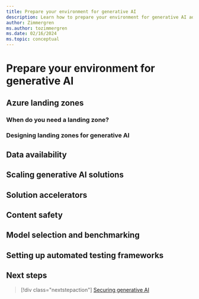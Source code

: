 ```yaml
---
title: Prepare your environment for generative AI
description: Learn how to prepare your environment for generative AI adoption in your organization, including considerations around Azure landing zones.
author: Zimmergren
ms.author: tozimmergren
ms.date: 02/16/2024
ms.topic: conceptual
---
```


# Prepare your environment for generative AI

## Azure landing zones

### When do you need a landing zone?

### Designing landing zones for generative AI

## Data availability

## Scaling generative AI solutions

## Solution accelerators

## Content safety

## Model selection and benchmarking

## Setting up automated testing frameworks

## Next steps

> [!div class="nextstepaction"]
> [Securing generative AI](./secure.md)
